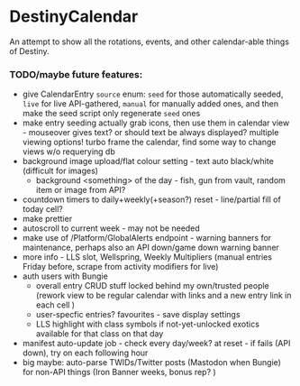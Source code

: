 # DestinyCalendar
An attempt to show all the rotations, events, and other calendar-able things of Destiny.


### TODO/maybe future features:
  - give CalendarEntry `source` enum: `seed` for those automatically seeded, `live` for live API-gathered, `manual` for manually added ones, and then make the seed script only regenerate `seed` ones
  - make entry seeding actually grab icons, then use them in calendar view - mouseover gives text? or should text be always displayed? multiple viewing options! turbo frame the calendar, find some way to change views w/o requerying db
  - background image upload/flat colour setting - text auto black/white (difficult for images)
    - background \<something\> of the day - fish, gun from vault, random item or image from API?
  - countdown timers to daily+weekly(+season?) reset - line/partial fill of today cell?
  - make prettier
  - autoscroll to current week - may not be needed
  - make use of /Platform/GlobalAlerts endpoint - warning banners for maintenance, perhaps also an API down/game down warning banner
  - more info - LLS slot, Wellspring, Weekly Multipliers (manual entries Friday before, scrape from activity modifiers for live)
  - auth users with Bungie
    - overall entry CRUD stuff locked behind my own/trusted people (rework view to be regular calendar with links and a new entry link in each cell )
    - user-specfic entries? favourites - save display settings
    - LLS highlight with class symbols if not-yet-unlocked exotics available for that class on that day
  - manifest auto-update job - check every day/week? at reset - if fails (API down), try on each following hour
  - big maybe: auto-parse TWIDs/Twitter posts (Mastodon when Bungie) for non-API things  (Iron Banner weeks, bonus rep? )

